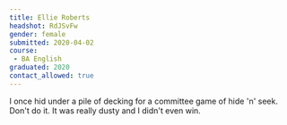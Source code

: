 ```yaml
---
title: Ellie Roberts
headshot: RdJSvFw
gender: female
submitted: 2020-04-02
course: 
 - BA English
graduated: 2020
contact_allowed: true
---
```


I once hid under a pile of decking for a committee game of hide 'n' seek. Don't do it. It was really dusty and I didn't even win.